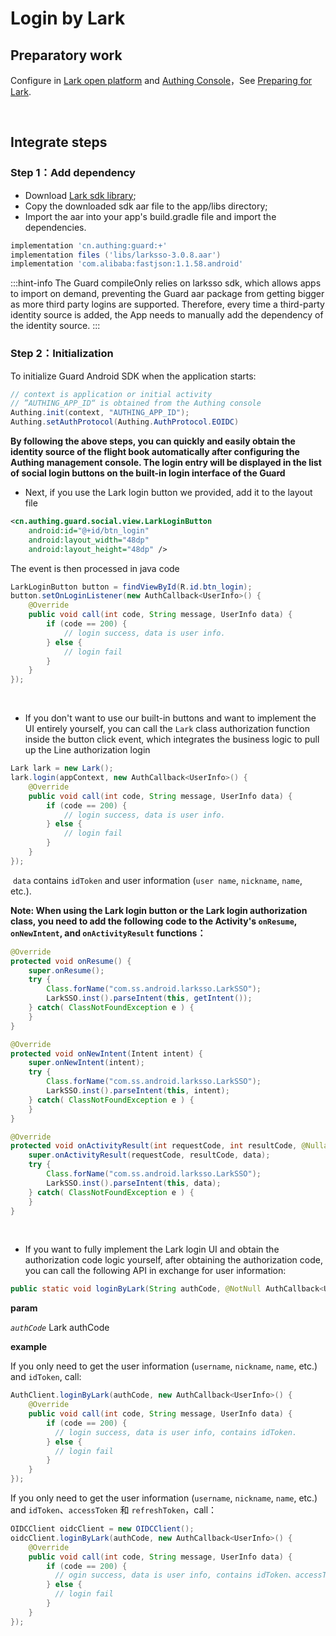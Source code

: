 # Login by Lark

<LastUpdated/>

## Preparatory work

Configure in [Lark open platform](https://open.feishu.cn/app) and [Authing Console](https://authing.cn/)，See [Preparing for Lark](../../../guides/connections/enterprise/lark-internal/README.md).

<br>

## Integrate steps

### Step 1：Add dependency

- Download [Lark sdk library](https://sf3-cn.feishucdn.com/obj/lark-eco-passport/LarkSSOSDKAndroid-3.0.8.zip);
- Copy the downloaded sdk aar file to the app/libs directory;
- Import the aar into your app's build.gradle file and import the dependencies.

```groovy
implementation 'cn.authing:guard:+'
implementation files ('libs/larksso-3.0.8.aar')
implementation 'com.alibaba:fastjson:1.1.58.android'
```

:::hint-info
The Guard compileOnly relies on larksso sdk, which allows apps to import on demand, preventing the Guard aar package from getting bigger as more third party logins are supported. Therefore, every time a third-party identity source is added, the App needs to manually add the dependency of the identity source.
:::

### Step 2：Initialization 

To initialize Guard Android SDK when the application starts:

```java
// context is application or initial activity
// ”AUTHING_APP_ID“ is obtained from the Authing console
Authing.init(context, "AUTHING_APP_ID");
Authing.setAuthProtocol(Authing.AuthProtocol.EOIDC)
```



**By following the above steps, you can quickly and easily obtain the identity source of the flight book automatically after configuring the Authing management console. The login entry will be displayed in the list of social login buttons on the built-in login interface of the Guard**




- Next, if you use the Lark login button we provided, add it to the layout file

```xml
<cn.authing.guard.social.view.LarkLoginButton
    android:id="@+id/btn_login"
    android:layout_width="48dp"
    android:layout_height="48dp" />
```

The event is then processed in java code

```java
LarkLoginButton button = findViewById(R.id.btn_login);
button.setOnLoginListener(new AuthCallback<UserInfo>() {
    @Override
    public void call(int code, String message, UserInfo data) {
      	if (code == 200) {
        	// login success, data is user info.
       	} else {
        	// login fail
      	}
    }
});
```

<br>

- If you don't want to use our built-in buttons and want to implement the UI entirely yourself, you can call the `Lark` class authorization function inside the button click event, which integrates the business logic to pull up the Line authorization login

```java
Lark lark = new Lark();
lark.login(appContext, new AuthCallback<UserInfo>() {
    @Override
    public void call(int code, String message, UserInfo data) {
        if (code == 200) {
        	// login success, data is user info.
       	} else {
        	// login fail
      	}
    }
});
```

​	`data` contains `idToken` and user information (`user name`, `nickname`, `name`, etc.).



**Note: When using the Lark login button or the Lark login authorization class, you need to add the following code to the Activity's `onResume`, `onNewIntent`, and `onActivityResult` functions：**

```java
@Override
protected void onResume() {
    super.onResume();
    try {
        Class.forName("com.ss.android.larksso.LarkSSO");
        LarkSSO.inst().parseIntent(this, getIntent());
    } catch( ClassNotFoundException e ) {
    }
}

@Override
protected void onNewIntent(Intent intent) {
    super.onNewIntent(intent);
    try {
        Class.forName("com.ss.android.larksso.LarkSSO");
        LarkSSO.inst().parseIntent(this, intent);
    } catch( ClassNotFoundException e ) {
    }
}

@Override
protected void onActivityResult(int requestCode, int resultCode, @Nullable Intent data) {
    super.onActivityResult(requestCode, resultCode, data);
    try {
        Class.forName("com.ss.android.larksso.LarkSSO");
        LarkSSO.inst().parseIntent(this, data);
    } catch( ClassNotFoundException e ) {
    }
}
```

<br>

- If you want to fully implement the Lark login UI and obtain the authorization code logic yourself, after obtaining the authorization code, you can call the following API in exchange for user information:

```java
public static void loginByLark(String authCode, @NotNull AuthCallback<UserInfo> callback)
```

**param**

*`authCode`* Lark authCode

**example**

If you only need to get the user information (`username`, `nickname`, `name`, etc.) and `idToken`, call:

```java
AuthClient.loginByLark(authCode, new AuthCallback<UserInfo>() {
    @Override
    public void call(int code, String message, UserInfo data) {
        if (code == 200) {
          // login success, data is user info, contains idToken.
        } else {
          // login fail
        }
    }
});
```

If you only need to get the user information (`username`, `nickname`, `name`, etc.) and `idToken`、`accessToken` 和 `refreshToken`，call：

```java
OIDCClient oidcClient = new OIDCClient();
oidcClient.loginByLark(authCode, new AuthCallback<UserInfo>() {
    @Override
    public void call(int code, String message, UserInfo data) {
        if (code == 200) {
          // ogin success, data is user info, contains idToken、accessToken and refreshToken.
        } else {
          // login fail
        }
    }
});
```

